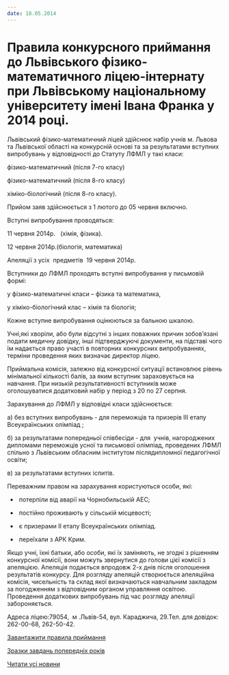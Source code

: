 ```yaml
---
date: 18.05.2014
---
```

# Правила конкурсного приймання до Львівського фізико-математичного ліцею-інтернату при Львівському національному університету  імені Івана Франка у 2014 році.

Львівський фізико-математичний ліцей здійснює набір учнів м. Львова та Львівської області на конкурсній основі та за результатами вступних випробувань у відповідності до Статуту ЛФМЛ у такі класи:

фізико-математичний (після 7-го класу)

фізико-математичний (після 8-го класу)

хіміко-біологічний (після 8-го класу).

Прийом заяв здійснюється з 1 лютого до 05 червня включно.

Вступні випробування проводяться:

11 червня 2014р.   (хімія, фізика).

12 червня 2014р.(біологія, математика)

Апеляції з усіх  предметів  19 червня 2014р.

Вступники до ЛФМЛ проходять вступні випробування у письмовій формі:

у фізико-математичні класи – фізика та математика,

у хіміко-біологічний клас – хімія та біологія;

Кожне вступне випробування оцінюються за бальною шкалою.

Учні,які хворіли, або були відсутні з інших поважних причин зобов’язані подати медичну довідку, інші підтверджуючі документи, на підставі чого їм надається право участі в повторних конкурсних випробуваннях, терміни проведення яких визначає директор ліцею.

Приймальна комісія, залежно від конкурсної ситуації встановлює рівень мінімальної кількості балів, за яким вступник зараховується на навчання. При низькій результативності вступників може оголошуватися додатковий набір у період з 20 по 27 серпня.

Зарахування до ЛФМЛ у відповідні класи здійснюється:

а) без вступних випробувань - для переможців та призерів ІІІ етапу Всеукраїнських олімпіад ;

б) за результатами попередньої співбесіди - для  учнів, нагороджених дипломами переможців усної та письмової олімпіад, проведених ЛФМЛ спільно з Львівським обласним інститутом післядипломної педагогічної освіти;

в) за результатами вступних іспитів.

Переважним правом на зарахування користуються особи, які:

-  потерпіли від аварії на Чорнобильській АЕС;

-  постійно проживають у сільській місцевості;

-  є призерами ІІ етапу Всеукраїнських олімпіад.

-  переїхали з АРК Крим.

Якщо учні, їхні батьки, або особи, які їх заміняють, не згодні з рішенням конкурсної комісії, вони можуть звернутися до голови цієї комісії з апеляцією. Апеляція подається впродовж 2-х днів після оголошення результатів конкурсу. Для розгляду апеляцій створюється апеляційна комісія, чисельність та склад якої визначаються навчальним закладом за погодженням з відповідним органом управляння освітою. Проведення додаткових випробувань під час розгляду апеляції забороняється.

Адреса ліцею:79054,  м .Львів-54, вул. Караджича, 29.Тел. для довідок: 262-00-68, 262-50-42.

[Завантажити правила приймання](/files/blog/правила-вступу-до-ліцею-у-2014-році/ПРАВИЛА-ПРИЙМАННЯ.doc)

[Зразки завдань попередніх років](/вступ-до-ліцею.aspx#Вступні)

[Читати усі новини](/news)
